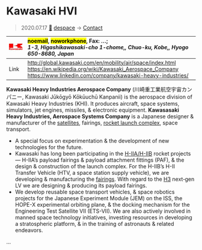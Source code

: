 # Kawasaki HVI
> 2020.07.17 [🚀](../index/index.md) [despace](index.md) → [Contact](contact.md)

|[![](f/contact/k/kawasaki_hvi_logo1_thumb.jpg)](f/contact/k/kawasaki_hvi_logo1.png)|<mark>noemail</mark>, <mark>noworkphone</mark>, Fax: …;<br> *1-3, Higashikawasaki-cho 1-chome,, Chuo-ku, Kobe,, Hyogo 650-8680, Japan*|
|:--|:--|
|Link|<http://global.kawasaki.com/en/mobility/air/space/index.html><br> <https://en.wikipedia.org/wiki/Kawasaki_Aerospace_Company><br> <https://www.linkedin.com/company/kawasaki-heavy-industries/>|

**Kawasaki Heavy Industries Aerospace Company** (川崎重工業航空宇宙カンパニー, Kawasaki Jūkōgyō Kōkūuchū Kanpanii) is the aerospace division of Kawasaki Heavy Industries (KHI). It produces aircraft, space systems, simulators, jet engines, missiles, & electronic equipment. **Kawasasaki Heavy Industries, Aerospace Systems Company** is a Japanese designer & manufacturer of the [satellites](sc.md), fairings, [rocket launch complex](spaceport.md), space transport.

   - A special focus on experimentation & the development of new technologies for the future.
   - Kawasaki has long been participating in the [H-IIA/H-IIB](h2.md) rocket projects — H-IIA’s payload fairings & payload attachment fittings (PAF), & the design & construction of the launch complex. For the H-IIB’s H-II Transfer Vehicle (HTV, a space station supply vehicle), we are developing & manufacturing the [fairings](lv.md). With regard to the [H3](h3.md) next‑gen LV we are designing & producing its payload fairings.
   - We develop reusable space transport vehicles, & space robotics projects for the Japanese Experiment Module (JEM) on the ISS, the HOPE-X experimental orbiting plane, & the docking mechanism for the Engineering Test Satellite VII (ETS-VII). We are also actively involved in manned space technology initiatives, investing resources in developing a stratospheric platform, & in the training of astronauts & related endeavors.

<p style="page-break-after:always"> </p>

…


